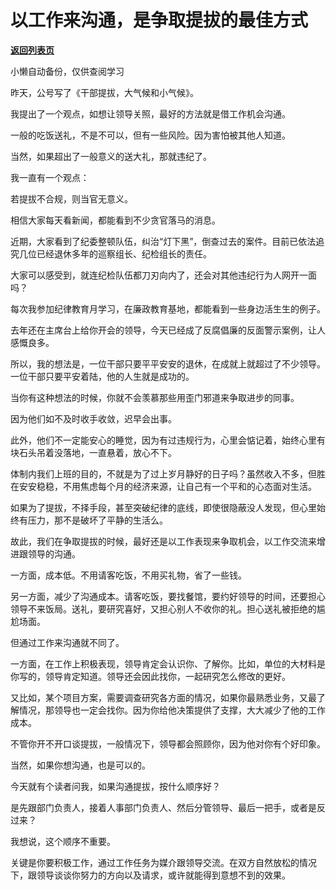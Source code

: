 # 以工作来沟通，是争取提拔的最佳方式

[**返回列表页**](/gzh/费曼的小茶馆)

小懒自动备份，仅供查阅学习

昨天，公号写了《干部提拔，大气候和小气候》。

  

我提出了一个观点，如想让领导关照，最好的方法就是借工作机会沟通。

  

一般的吃饭送礼，不是不可以，但有一些风险。因为害怕被其他人知道。

  

当然，如果超出了一般意义的送大礼，那就违纪了。

  

我一直有一个观点：

  

若提拔不合规，则当官无意义。

  

相信大家每天看新闻，都能看到不少贪官落马的消息。

  

近期，大家看到了纪委整顿队伍，纠治“灯下黑”，倒查过去的案件。目前已依法追究几位已经退休多年的巡察组长、纪检组长的责任。

  

大家可以感受到，就连纪检队伍都刀刃向内了，还会对其他违纪行为人网开一面吗？

  

每次我参加纪律教育月学习，在廉政教育基地，都能看到一些身边活生生的例子。

  

去年还在主席台上给你开会的领导，今天已经成了反腐倡廉的反面警示案例，让人感慨良多。

  

所以，我的想法是，一位干部只要平平安安的退休，在成就上就超过了不少领导。一位干部只要平安着陆，他的人生就是成功的。

  

当你有这种想法的时候，你就不会羡慕那些用歪门邪道来争取进步的同事。

  

因为他们如不及时收手收敛，迟早会出事。

  

此外，他们不一定能安心的睡觉，因为有过违规行为，心里会惦记着，始终心里有块石头吊着没落地，一直悬着，放心不下。

  

体制内我们上班的目的，不就是为了过上岁月静好的日子吗？虽然收入不多，但胜在安安稳稳，不用焦虑每个月的经济来源，让自己有一个平和的心态面对生活。

  

如果为了提拔，不择手段，甚至突破纪律的底线，即使很隐蔽没人发现，但心里始终有压力，那不是破坏了平静的生活么。

  

故此，我们在争取提拔的时候，最好还是以工作表现来争取机会，以工作交流来增进跟领导的沟通。

  

一方面，成本低。不用请客吃饭，不用买礼物，省了一些钱。

  

另一方面，减少了沟通成本。请客吃饭，要找餐馆，要约好领导的时间，还要担心领导不来饭局。送礼，要研究喜好，又担心别人不收你的礼。担心送礼被拒绝的尴尬场面。

  

但通过工作来沟通就不同了。

  

一方面，在工作上积极表现，领导肯定会认识你、了解你。比如，单位的大材料是你写的，领导肯定知道。领导还会因此找你，一起研究怎么修改的更好。

  

又比如，某个项目方案，需要调查研究各方面的情况，如果你最熟悉业务，又最了解情况，那领导也一定会找你。因为你给他决策提供了支撑，大大减少了他的工作成本。

  

不管你开不开口谈提拔，一般情况下，领导都会照顾你，因为他对你有个好印象。

  

当然，如果你想沟通，也是可以的。

  

今天就有个读者问我，如果沟通提拔，按什么顺序好？

  

是先跟部门负责人，接着人事部门负责人、然后分管领导、最后一把手，或者是反过来？

  

我想说，这个顺序不重要。

  

关键是你要积极工作，通过工作任务为媒介跟领导交流。在双方自然放松的情况下，跟领导谈谈你努力的方向以及请求，或许就能得到意想不到的效果。


